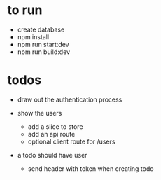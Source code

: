# to run

- create database
- npm install
- npm run start:dev
- npm run build:dev

# todos

- draw out the authentication process

- show the users 
  - add a slice to store
  - add an api route
  - optional client route for /users
- a todo should have user
  - send header with token when creating todo


